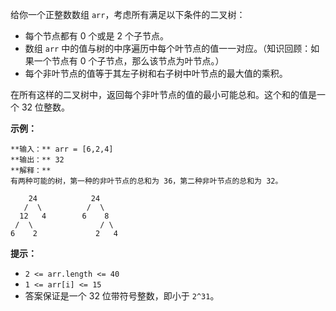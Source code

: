 给你一个正整数数组 `arr`，考虑所有满足以下条件的二叉树：

  * 每个节点都有 0 个或是 2 个子节点。
  * 数组 `arr` 中的值与树的中序遍历中每个叶节点的值一一对应。（知识回顾：如果一个节点有 0 个子节点，那么该节点为叶节点。）
  * 每个非叶节点的值等于其左子树和右子树中叶节点的最大值的乘积。

在所有这样的二叉树中，返回每个非叶节点的值的最小可能总和。这个和的值是一个 32 位整数。



**示例：**

    
    
    **输入：** arr = [6,2,4]
    **输出：** 32
    **解释：**
    有两种可能的树，第一种的非叶节点的总和为 36，第二种非叶节点的总和为 32。
    
        24            24
       /  \          /  \
      12   4        6    8
     /  \               / \
    6    2             2   4



**提示：**

  * `2 <= arr.length <= 40`
  * `1 <= arr[i] <= 15`
  * 答案保证是一个 32 位带符号整数，即小于 `2^31`。

